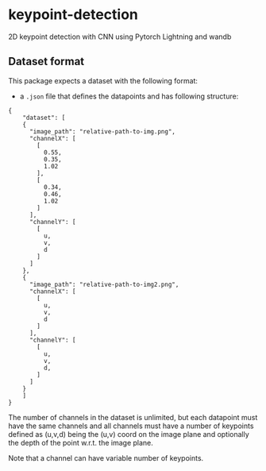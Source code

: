# keypoint-detection
2D keypoint detection with CNN using Pytorch Lightning and wandb


## Dataset format

This package expects a dataset with the following format:

- a `.json` file that defines the datapoints and has following structure:

```
{
	"dataset": [
	{
      "image_path": "relative-path-to-img.png",
      "channelX": [
        [
          0.55,
          0.35,
          1.02
        ],
        [
          0.34,
          0.46,
          1.02
        ]
      ],
      "channelY": [
        [
          u,
          v,
          d
        ]
      ]
    },
    {
      "image_path": "relative-path-to-img2.png",
      "channelX": [
        [
          u,
          v,
          d
        ]
      ],
      "channelY": [
        [
          u,
          v,
          d,
        ]
      ]
    }
    ]
}
```

The number of channels in the dataset is unlimited, but each datapoint must have the same channels and all channels must have a  number of keypoints defined as (u,v,d) being the (u,v) coord on the image plane and optionally the depth of the point w.r.t. the image plane.

Note that a channel can have variable number of keypoints.
